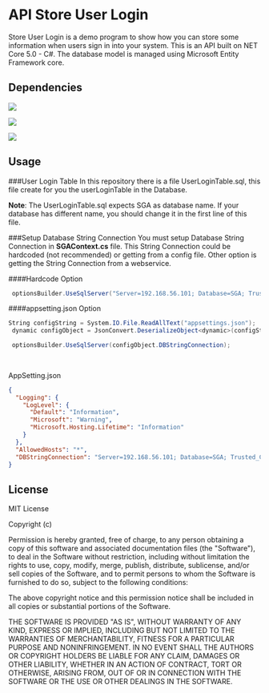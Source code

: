 # API Store User Login

Store User Login is a demo program to show how you can store some information when users sign in into your system. This is an API built on NET Core 5.0 - C#. The database model is managed using Microsoft Entity Framework core.


## Dependencies

![](https://img.shields.io/badge/dependencies-dotnetCore-red) 

![](https://img.shields.io/badge/dependencies-Entity_Framework-red)

![](https://img.shields.io/badge/dependencies-Entity_Framework_Tools-red)



## Usage
###User Login Table
In this repository there is a file UserLoginTable.sql, this file create for you the userLoginTable in the Database.

**Note**: The UserLoginTable.sql expects SGA as database name. If your database has different name, you should change it in the first line of this file.

###Setup Database String Connection
You must setup Database String Connection in **SGAContext.cs** file. This String Connection could be hardcoded (not recommended) or getting from a config file. Other option is getting the String Connection from a webservice.

####Hardcode Option

```C#
 optionsBuilder.UseSqlServer("Server=192.168.56.101; Database=SGA; Trusted_Connection=false; User=sa; Password = 123456");
```

####appsetting.json Option
```C#
String configString = System.IO.File.ReadAllText("appsettings.json");
 dynamic configObject = JsonConvert.DeserializeObject<dynamic>(configString);

 optionsBuilder.UseSqlServer(configObject.DBStringConnection);
 
			
```
AppSetting.json
```json
{
  "Logging": {
    "LogLevel": {
      "Default": "Information",
      "Microsoft": "Warning",
      "Microsoft.Hosting.Lifetime": "Information"
    }
  },
  "AllowedHosts": "*",
  "DBStringConnection": "Server=192.168.56.101; Database=SGA; Trusted_Connection=false; User=sa; Password = 123456"
}
```

## License

MIT License

Copyright (c)

Permission is hereby granted, free of charge, to any person obtaining a copy
of this software and associated documentation files (the "Software"), to deal
in the Software without restriction, including without limitation the rights
to use, copy, modify, merge, publish, distribute, sublicense, and/or sell
copies of the Software, and to permit persons to whom the Software is
furnished to do so, subject to the following conditions:

The above copyright notice and this permission notice shall be included in all
copies or substantial portions of the Software.

THE SOFTWARE IS PROVIDED "AS IS", WITHOUT WARRANTY OF ANY KIND, EXPRESS OR
IMPLIED, INCLUDING BUT NOT LIMITED TO THE WARRANTIES OF MERCHANTABILITY,
FITNESS FOR A PARTICULAR PURPOSE AND NONINFRINGEMENT. IN NO EVENT SHALL THE
AUTHORS OR COPYRIGHT HOLDERS BE LIABLE FOR ANY CLAIM, DAMAGES OR OTHER
LIABILITY, WHETHER IN AN ACTION OF CONTRACT, TORT OR OTHERWISE, ARISING FROM,
OUT OF OR IN CONNECTION WITH THE SOFTWARE OR THE USE OR OTHER DEALINGS IN THE
SOFTWARE.